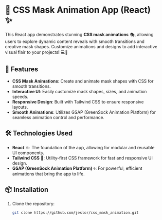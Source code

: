 # 🎨 CSS Mask Animation App (React) ✨

This React app demonstrates stunning **CSS mask animations** 🎭, allowing users to explore dynamic content reveals with smooth transitions and creative mask shapes. Customize animations and designs to add interactive visual flair to your projects! 💻🌟

## 🚀 Features

- **CSS Mask Animations**: Create and animate mask shapes with CSS for smooth transitions.
- **Interactive UI**: Easily customize mask shapes, sizes, and animation speeds.
- **Responsive Design**: Built with Tailwind CSS to ensure responsive layouts.
- **Smooth Animations**: Utilizes GSAP (GreenSock Animation Platform) for seamless animation control and performance.

## 🛠️ Technologies Used

- **React** ⚛️: The foundation of the app, allowing for modular and reusable UI components.
- **Tailwind CSS** 💅: Utility-first CSS framework for fast and responsive UI design.
- **GSAP (GreenSock Animation Platform)** 🌀: For powerful, efficient animations that bring the app to life.

## 📦 Installation

1. Clone the repository:

   ```bash
   git clone https://github.com/jeslor/css_mask_animation.git
